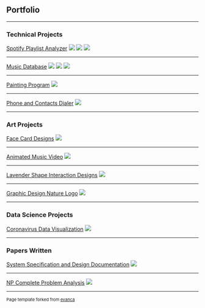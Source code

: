 ## Portfolio

---

### Technical Projects

[Spotify Playlist Analyzer](/sample_page)
<img src="images/spot01.png?raw=true"/>
<img src="images/spot02.png?raw=true"/>
<img src="images/spot03.png?raw=true"/>

---
[Music Database](/pdf/sample_presentation.pdf)
<img src="images/db01.png?raw=true"/>
<img src="images/db02.png?raw=true"/>
<img src="images/db03.png?raw=true"/>

---
[Painting Program](/sample_page)
<img src="images/dummy_thumbnail.jpg?raw=true"/>

---
[Phone and Contacts Dialer](/pdf/sample_presentation.pdf)
<img src="images/dummy_thumbnail.jpg?raw=true"/>

---


### Art Projects

[Face Card Designs](/sample_page)
<img src="images/CardArt.jpg?raw=true"/>

---
[Animated Music Video](/pdf/sample_presentation.pdf)
<img src="images/dummy_thumbnail.jpg?raw=true"/>

---
[Lavender Shape Interaction Designs](/pdf/sample_presentation.pdf)
<img src="images/LavenderArt.png?raw=true"/>

---
[Graphic Design Nature Logo](/pdf/sample_presentation.pdf)
<img src="images/magicVineDrawing.jpg?raw=true"/>

---


### Data Science Projects

[Coronavirus Data Visualization](/pdf/sample_presentation.pdf)
<img src="images/dummy_thumbnail.jpg?raw=true"/>

---

### Papers Written

[System Specification and Design Documentation](/pdf/sample_presentation.pdf)
<img src="images/dummy_thumbnail.jpg?raw=true"/>

---

[NP Complete Problem Analysis](/pdf/sample_presentation.pdf)
<img src="images/dummy_thumbnail.jpg?raw=true"/>

---

<p style="font-size:11px">Page template forked from <a href="https://github.com/evanca/quick-portfolio">evanca</a></p>
<!-- Remove above link if you don't want to attibute -->
